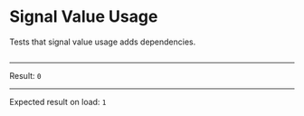 # Signal Value Usage

Tests that signal value usage adds dependencies.

<div data-signals="{result: 0, foo: 0}">
  <pre id="output" data-text="ctx.signals.signal('foo').value"></pre>
  <div data-on-load="$foo = 1; $result = output.innerText === '1' ? 1 : 0"></div>
  <hr />
  Result:
  <code id="result" data-text="$result">0</code>
  <hr />
  Expected result on load: <code>1</code>
</div>